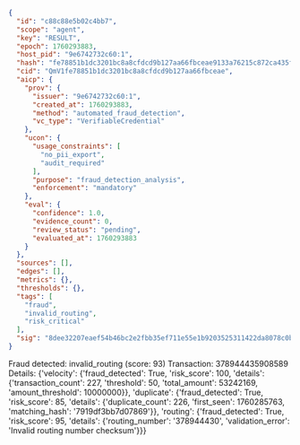 ```json
{
  "id": "c88c88e5b02c4bb7",
  "scope": "agent",
  "key": "RESULT",
  "epoch": 1760293883,
  "host_pid": "9e6742732c60:1",
  "hash": "fe78851b1dc3201bc8a8cfdcd9b127aa66fbceae9133a76215c872ca435f0ba2",
  "cid": "QmV1fe78851b1dc3201bc8a8cfdcd9b127aa66fbceae",
  "aicp": {
    "prov": {
      "issuer": "9e6742732c60:1",
      "created_at": 1760293883,
      "method": "automated_fraud_detection",
      "vc_type": "VerifiableCredential"
    },
    "ucon": {
      "usage_constraints": [
        "no_pii_export",
        "audit_required"
      ],
      "purpose": "fraud_detection_analysis",
      "enforcement": "mandatory"
    },
    "eval": {
      "confidence": 1.0,
      "evidence_count": 0,
      "review_status": "pending",
      "evaluated_at": 1760293883
    }
  },
  "sources": [],
  "edges": [],
  "metrics": {},
  "thresholds": {},
  "tags": [
    "fraud",
    "invalid_routing",
    "risk_critical"
  ],
  "sig": "8dee32207eaef54b46bc2e2fbb35ef711e55e1b9203525311422da8078c0b914"
}
```

Fraud detected: invalid_routing (score: 93)
Transaction: 378944435908589
Details: {'velocity': {'fraud_detected': True, 'risk_score': 100, 'details': {'transaction_count': 227, 'threshold': 50, 'total_amount': 53242169, 'amount_threshold': 10000000}}, 'duplicate': {'fraud_detected': True, 'risk_score': 85, 'details': {'duplicate_count': 226, 'first_seen': 1760285763, 'matching_hash': '7919df3bb7d07869'}}, 'routing': {'fraud_detected': True, 'risk_score': 95, 'details': {'routing_number': '378944430', 'validation_error': 'Invalid routing number checksum'}}}